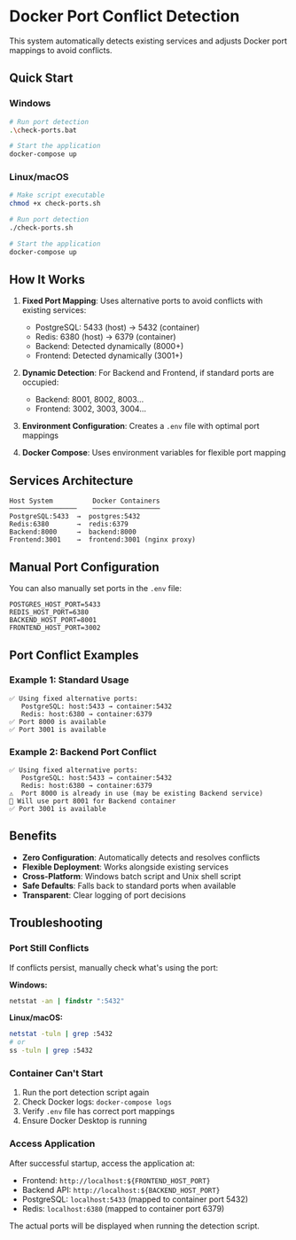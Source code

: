 # Docker Port Conflict Detection

This system automatically detects existing services and adjusts Docker port mappings to avoid conflicts.

## Quick Start

### Windows
```bash
# Run port detection
.\check-ports.bat

# Start the application
docker-compose up
```

### Linux/macOS
```bash
# Make script executable
chmod +x check-ports.sh

# Run port detection
./check-ports.sh

# Start the application
docker-compose up
```

## How It Works

1. **Fixed Port Mapping**: Uses alternative ports to avoid conflicts with existing services:
   - PostgreSQL: 5433 (host) → 5432 (container)
   - Redis: 6380 (host) → 6379 (container)
   - Backend: Detected dynamically (8000+)
   - Frontend: Detected dynamically (3001+)

2. **Dynamic Detection**: For Backend and Frontend, if standard ports are occupied:
   - Backend: 8001, 8002, 8003...
   - Frontend: 3002, 3003, 3004...

3. **Environment Configuration**: Creates a `.env` file with optimal port mappings

4. **Docker Compose**: Uses environment variables for flexible port mapping

## Services Architecture

```
Host System          Docker Containers
─────────────────    ─────────────────
PostgreSQL:5433  →  postgres:5432
Redis:6380       →  redis:6379
Backend:8000     →  backend:8000
Frontend:3001    →  frontend:3001 (nginx proxy)
```

## Manual Port Configuration

You can also manually set ports in the `.env` file:

```env
POSTGRES_HOST_PORT=5433
REDIS_HOST_PORT=6380
BACKEND_HOST_PORT=8001
FRONTEND_HOST_PORT=3002
```

## Port Conflict Examples

### Example 1: Standard Usage
```
✅ Using fixed alternative ports:
   PostgreSQL: host:5433 → container:5432
   Redis: host:6380 → container:6379
✅ Port 8000 is available
✅ Port 3001 is available
```

### Example 2: Backend Port Conflict
```
✅ Using fixed alternative ports:
   PostgreSQL: host:5433 → container:5432
   Redis: host:6380 → container:6379
⚠️  Port 8000 is already in use (may be existing Backend service)
📍 Will use port 8001 for Backend container
✅ Port 3001 is available
```

## Benefits

- **Zero Configuration**: Automatically detects and resolves conflicts
- **Flexible Deployment**: Works alongside existing services
- **Cross-Platform**: Windows batch script and Unix shell script
- **Safe Defaults**: Falls back to standard ports when available
- **Transparent**: Clear logging of port decisions

## Troubleshooting

### Port Still Conflicts
If conflicts persist, manually check what's using the port:

**Windows:**
```cmd
netstat -an | findstr ":5432"
```

**Linux/macOS:**
```bash
netstat -tuln | grep :5432
# or
ss -tuln | grep :5432
```

### Container Can't Start
1. Run the port detection script again
2. Check Docker logs: `docker-compose logs`
3. Verify `.env` file has correct port mappings
4. Ensure Docker Desktop is running

### Access Application
After successful startup, access the application at:
- Frontend: `http://localhost:${FRONTEND_HOST_PORT}`
- Backend API: `http://localhost:${BACKEND_HOST_PORT}`
- PostgreSQL: `localhost:5433` (mapped to container port 5432)
- Redis: `localhost:6380` (mapped to container port 6379)

The actual ports will be displayed when running the detection script.